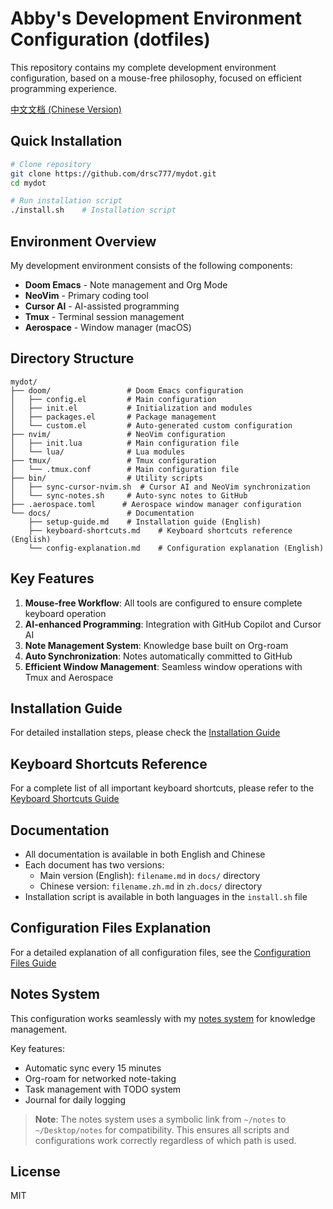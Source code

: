 # Abby's Development Environment Configuration (dotfiles)

This repository contains my complete development environment configuration, based on a mouse-free philosophy, focused on efficient programming experience.

[中文文档 (Chinese Version)](zh.docs/README.zh.md)

## Quick Installation

```bash
# Clone repository
git clone https://github.com/drsc777/mydot.git
cd mydot

# Run installation script
./install.sh    # Installation script
```

## Environment Overview

My development environment consists of the following components:

- **Doom Emacs** - Note management and Org Mode
- **NeoVim** - Primary coding tool
- **Cursor AI** - AI-assisted programming
- **Tmux** - Terminal session management
- **Aerospace** - Window manager (macOS)

## Directory Structure

```
mydot/
├── doom/                 # Doom Emacs configuration
│   ├── config.el         # Main configuration
│   ├── init.el           # Initialization and modules
│   ├── packages.el       # Package management
│   └── custom.el         # Auto-generated custom configuration
├── nvim/                 # NeoVim configuration
│   ├── init.lua          # Main configuration file
│   └── lua/              # Lua modules
├── tmux/                 # Tmux configuration
│   └── .tmux.conf        # Main configuration file
├── bin/                  # Utility scripts
│   ├── sync-cursor-nvim.sh  # Cursor AI and NeoVim synchronization
│   └── sync-notes.sh     # Auto-sync notes to GitHub
├── .aerospace.toml      # Aerospace window manager configuration
└── docs/                 # Documentation
    ├── setup-guide.md    # Installation guide (English)
    ├── keyboard-shortcuts.md    # Keyboard shortcuts reference (English)
    └── config-explanation.md    # Configuration explanation (English)
```

## Key Features

1. **Mouse-free Workflow**: All tools are configured to ensure complete keyboard operation
2. **AI-enhanced Programming**: Integration with GitHub Copilot and Cursor AI
3. **Note Management System**: Knowledge base built on Org-roam
4. **Auto Synchronization**: Notes automatically committed to GitHub
5. **Efficient Window Management**: Seamless window operations with Tmux and Aerospace

## Installation Guide

For detailed installation steps, please check the [Installation Guide](docs/setup-guide.md)

## Keyboard Shortcuts Reference

For a complete list of all important keyboard shortcuts, please refer to the [Keyboard Shortcuts Guide](docs/keyboard-shortcuts.md)

## Documentation

- All documentation is available in both English and Chinese
- Each document has two versions:
  - Main version (English): `filename.md` in `docs/` directory
  - Chinese version: `filename.zh.md` in `zh.docs/` directory
- Installation script is available in both languages in the `install.sh` file

## Configuration Files Explanation

For a detailed explanation of all configuration files, see the [Configuration Files Guide](docs/config-explanation.md)

## Notes System

This configuration works seamlessly with my [notes system](https://github.com/drsc777/notes) for knowledge management.

Key features:
- Automatic sync every 15 minutes
- Org-roam for networked note-taking
- Task management with TODO system
- Journal for daily logging

> **Note**: The notes system uses a symbolic link from `~/notes` to `~/Desktop/notes` for compatibility. This ensures all scripts and configurations work correctly regardless of which path is used.

## License

MIT 
